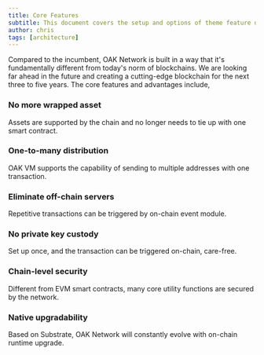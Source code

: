 ```yaml
---
title: Core Features
subtitle: This document covers the setup and options of theme feature described in the doc title
author: chris
tags: [architecture]
---
```


Compared to the incumbent, OAK Network is built in a way that it's fundamentally different from today's norm of blockchains. We are looking far ahead in the future and creating a cutting-edge blockchain for the next three to five years. The core features and advantages include,

### No more wrapped asset
Assets are supported by the chain and no longer needs to tie up with one smart contract.

### One-to-many distribution
OAK VM supports the capability of sending to multiple addresses with one transaction.

### Eliminate off-chain servers
Repetitive transactions can be triggered by on-chain event module.

### No private key custody
Set up once, and the transaction can be triggered on-chain, care-free.

### Chain-level security
Different from EVM smart contracts, many core utility functions are secured by the network.

### Native upgradability
Based on Substrate, OAK Network will constantly evolve with on-chain runtime upgrade.